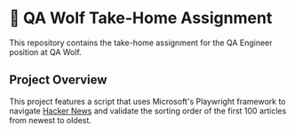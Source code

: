 # 🐺 QA Wolf Take-Home Assignment

This repository contains the take-home assignment for the QA Engineer position at QA Wolf.

## Project Overview

This project features a script that uses Microsoft's Playwright framework to navigate [Hacker News](https://news.ycombinator.com/newest) and validate the sorting order of the first 100 articles from newest to oldest.
